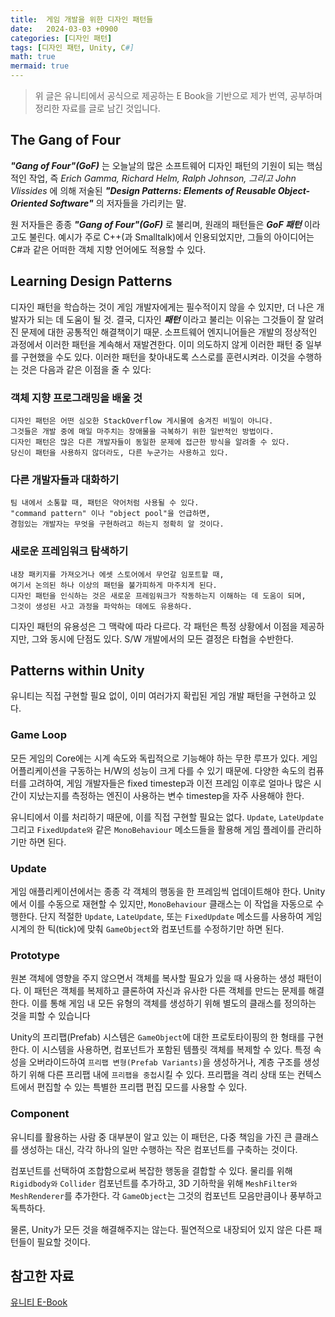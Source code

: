 ```yaml
---
title:  게임 개발을 위한 디자인 패턴들
date:   2024-03-03 +0900
categories: [디자인 패턴]
tags: [디자인 패턴, Unity, C#]
math: true
mermaid: true
---
```


> 위 글은 유니티에서 공식으로 제공하는 E Book을 기반으로 제가 번역, 공부하며 정리한 자료를 글로 남긴 것입니다.

## The Gang of Four
***"Gang of Four"(GoF)*** 는 오늘날의 많은 소프트웨어 디자인 패턴의 기원이 되는 핵심적인 작업, 
즉 *Erich Gamma, Richard Helm, Ralph Johnson, 그리고 John Vlissides* 에 의해 저술된 ***"Design Patterns: Elements of Reusable Object-Oriented Software"*** 의 저자들을 가리키는 말.

원 저자들은 종종 ***"Gang of Four"(GoF)*** 로 불리며, 원래의 패턴들은 ***GoF 패턴*** 이라고도 불린다. 예시가 주로 C++(과 Smalltalk)에서 인용되었지만, 그들의 아이디어는 C#과 같은 어떠한 객체 지향 언어에도 적용할 수 있다.

## Learning Design Patterns
디자인 패턴을 학습하는 것이 게임 개발자에게는 필수적이지 않을 수 있지만, 더 나은 개발자가 되는 데 도움이 될 것. 결국, 디자인 ***패턴*** 이라고 불리는 이유는 그것들이 잘 알려진 문제에 대한 공통적인 해결책이기 때문. 소프트웨어 엔지니어들은 개발의 정상적인 과정에서 이러한 패턴을 계속해서 재발견한다. 이미 의도하지 않게 이러한 패턴 중 일부를 구현했을 수도 있다. 이러한 패턴을 찾아내도록 스스로를 훈련시켜라. 이것을 수행하는 것은 다음과 같은 이점을 줄 수 있다:

### 객체 지향 프로그래밍을 배울 것
	디자인 패턴은 어떤 심오한 StackOverflow 게시물에 숨겨진 비밀이 아니다. 
	그것들은 개발 중에 매일 마주치는 장애물을 극복하기 위한 일반적인 방법이다. 
	디자인 패턴은 많은 다른 개발자들이 동일한 문제에 접근한 방식을 알려줄 수 있다. 
	당신이 패턴을 사용하지 않더라도, 다른 누군가는 사용하고 있다.

### 다른 개발자들과 대화하기
	팀 내에서 소통할 때, 패턴은 약어처럼 사용될 수 있다. 
	"command pattern" 이나 "object pool"을 언급하면, 
	경험있는 개발자는 무엇을 구현하려고 하는지 정확히 알 것이다.

### 새로운 프레임워크 탐색하기
	내장 패키지를 가져오거나 에셋 스토어에서 무언갈 임포트할 때, 
	여기서 논의된 하나 이상의 패턴을 불가피하게 마주치게 된다. 
	디자인 패턴을 인식하는 것은 새로운 프레임워크가 작동하는지 이해하는 데 도움이 되며, 
	그것이 생성된 사고 과정을 파악하는 데에도 유용하다.

디자인 패턴의 유용성은 그 맥락에 따라 다르다. 각 패턴은 특정 상황에서 이점을 제공하지만, 그와 동시에 단점도 있다. S/W 개발에서의 모든 결정은 타협을 수반한다.

## Patterns within Unity
유니티는 직접 구현할 필요 없이, 이미 여러가지 확립된 게임 개발 패턴을 구현하고 있다.

### Game Loop
모든 게임의 Core에는 시계 속도와 독립적으로 기능해야 하는 무한 루프가 있다. 게임 어플리케이션을 구동하는 H/W의 성능이 크게 다를 수 있기 때문에. 다양한 속도의 컴퓨터를 고려하여, 게임 개발자들은 fixed timestep과 이전 프레임 이후로 얼마나 많은 시간이 지났는지를 측정하는 엔진이 사용하는 변수 timestep을 자주 사용해야 한다.

유니티에서 이를 처리하기 때문에, 이를 직접 구현할 필요는 없다. `Update`, `LateUpdate` 그리고 `FixedUpdate와` 같은 `MonoBehaviour` 메소드들을 활용해 게임 플레이를 관리하기만 하면 된다.
### Update
게임 애플리케이션에서는 종종 각 객체의 행동을 한 프레임씩 업데이트해야 한다. Unity에서 이를 수동으로 재현할 수 있지만, `MonoBehaviour` 클래스는 이 작업을 자동으로 수행한다. 단지 적절한 `Update`, `LateUpdate`, 또는 `FixedUpdate` 메소드를 사용하여 게임 시계의 한 틱(tick)에 맞춰 `GameObject`와 컴포넌트를 수정하기만 하면 된다.
### Prototype
원본 객체에 영향을 주지 않으면서 객체를 복사할 필요가 있을 때 사용하는 생성 패턴이다. 이 패턴은 객체를 복제하고 클론하여 자신과 유사한 다른 객체를 만드는 문제를 해결한다. 이를 통해 게임 내 모든 유형의 객체를 생성하기 위해 별도의 클래스를 정의하는 것을 피할 수 있습니다

Unity의 프리팹(Prefab) 시스템은 `GameObject`에 대한 프로토타이핑의 한 형태를 구현한다. 이 시스템을 사용하면, 컴포넌트가 포함된 템플릿 객체를 복제할 수 있다. 특정 속성을 오버라이드하여 `프리팹 변형(Prefab Variants)`을 생성하거나, 계층 구조를 생성하기 위해 다른 프리팹 내에 `프리팹을 중첩`시킬 수 있다. 프리팹을 격리 상태 또는 컨텍스트에서 편집할 수 있는 특별한 프리팹 편집 모드를 사용할 수 있다.
### Component 
유니티를 활용하는 사람 중 대부분이 알고 있는 이 패턴은, 다중 책임을 가진 큰 클래스를 생성하는 대신, 각각 하나의 일만 수행하는 작은 컴포넌트를 구축하는 것이다.

컴포넌트를 선택하여 조합함으로써 복잡한 행동을 결합할 수 있다. 물리를 위해 `Rigidbody와` `Collider` 컴포넌트를 추가하고, 3D 기하학을 위해 `MeshFilter와` `MeshRenderer`를 추가한다. 각 `GameObject`는 그것의 컴포넌트 모음만큼이나 풍부하고 독특하다.

물론, Unity가 모든 것을 해결해주지는 않는다. 필연적으로 내장되어 있지 않은 다른 패턴들이 필요할 것이다. 

## 참고한 자료
[유니티 E-Book](https://unity.com/kr/resources/level-up-your-code-with-game-programming-patterns)